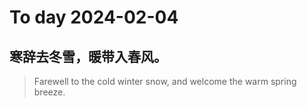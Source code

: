 
# To day 2024-02-04


## 寒辞去冬雪，暖带入春风。
> Farewell to the cold winter snow, and welcome the warm spring breeze.

    
